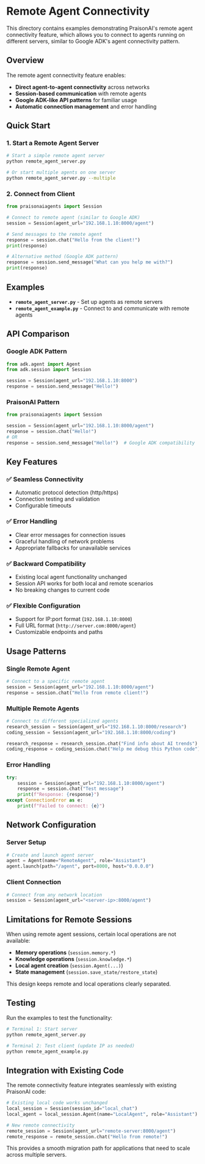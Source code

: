 # Remote Agent Connectivity

This directory contains examples demonstrating PraisonAI's remote agent connectivity feature, which allows you to connect to agents running on different servers, similar to Google ADK's agent connectivity pattern.

## Overview

The remote agent connectivity feature enables:
- **Direct agent-to-agent connectivity** across networks
- **Session-based communication** with remote agents  
- **Google ADK-like API patterns** for familiar usage
- **Automatic connection management** and error handling

## Quick Start

### 1. Start a Remote Agent Server

```bash
# Start a simple remote agent server
python remote_agent_server.py

# Or start multiple agents on one server
python remote_agent_server.py --multiple
```

### 2. Connect from Client

```python
from praisonaiagents import Session

# Connect to remote agent (similar to Google ADK)
session = Session(agent_url="192.168.1.10:8000/agent")

# Send messages to the remote agent
response = session.chat("Hello from the client!")
print(response)

# Alternative method (Google ADK pattern)  
response = session.send_message("What can you help me with?")
print(response)
```

## Examples

- **`remote_agent_server.py`** - Set up agents as remote servers
- **`remote_agent_example.py`** - Connect to and communicate with remote agents

## API Comparison

### Google ADK Pattern
```python
from adk.agent import Agent
from adk.session import Session

session = Session(agent_url="192.168.1.10:8000")
response = session.send_message("Hello!")
```

### PraisonAI Pattern  
```python
from praisonaiagents import Session

session = Session(agent_url="192.168.1.10:8000/agent")
response = session.chat("Hello!")
# OR
response = session.send_message("Hello!")  # Google ADK compatibility
```

## Key Features

### ✅ **Seamless Connectivity**
- Automatic protocol detection (http/https)
- Connection testing and validation
- Configurable timeouts

### ✅ **Error Handling**
- Clear error messages for connection issues
- Graceful handling of network problems
- Appropriate fallbacks for unavailable services

### ✅ **Backward Compatibility**
- Existing local agent functionality unchanged
- Session API works for both local and remote scenarios
- No breaking changes to current code

### ✅ **Flexible Configuration**
- Support for IP:port format (`192.168.1.10:8000`)
- Full URL format (`http://server.com:8000/agent`)
- Customizable endpoints and paths

## Usage Patterns

### Single Remote Agent
```python
# Connect to a specific remote agent
session = Session(agent_url="192.168.1.10:8000/agent")
response = session.chat("Hello from remote client!")
```

### Multiple Remote Agents
```python
# Connect to different specialized agents
research_session = Session(agent_url="192.168.1.10:8000/research")
coding_session = Session(agent_url="192.168.1.10:8000/coding")

research_response = research_session.chat("Find info about AI trends")
coding_response = coding_session.chat("Help me debug this Python code")
```

### Error Handling
```python
try:
    session = Session(agent_url="192.168.1.10:8000/agent")
    response = session.chat("Test message")
    print(f"Response: {response}")
except ConnectionError as e:
    print(f"Failed to connect: {e}")
```

## Network Configuration

### Server Setup
```python
# Create and launch agent server
agent = Agent(name="RemoteAgent", role="Assistant")
agent.launch(path="/agent", port=8000, host="0.0.0.0")
```

### Client Connection
```python
# Connect from any network location
session = Session(agent_url="<server-ip>:8000/agent")
```

## Limitations for Remote Sessions

When using remote agent sessions, certain local operations are not available:
- **Memory operations** (`session.memory.*`)
- **Knowledge operations** (`session.knowledge.*`) 
- **Local agent creation** (`session.Agent(...)`)
- **State management** (`session.save_state/restore_state`)

This design keeps remote and local operations clearly separated.

## Testing

Run the examples to test the functionality:

```bash
# Terminal 1: Start server
python remote_agent_server.py

# Terminal 2: Test client (update IP as needed)
python remote_agent_example.py
```

## Integration with Existing Code

The remote connectivity feature integrates seamlessly with existing PraisonAI code:

```python
# Existing local code works unchanged
local_session = Session(session_id="local_chat")
local_agent = local_session.Agent(name="LocalAgent", role="Assistant")

# New remote connectivity
remote_session = Session(agent_url="remote-server:8000/agent")
remote_response = remote_session.chat("Hello from remote!")
```

This provides a smooth migration path for applications that need to scale across multiple servers.